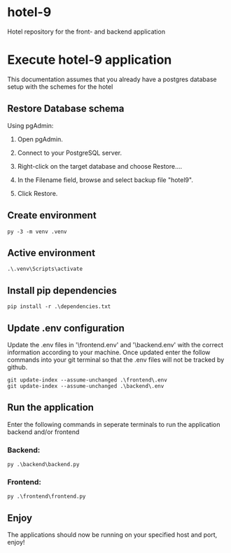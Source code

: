 # hotel-9
Hotel repository for the front- and backend application

# Execute hotel-9 application
This documentation assumes that you already have a postgres database setup with the schemes for the hotel

## Restore Database schema
Using pgAdmin:

1. Open pgAdmin.

2. Connect to your PostgreSQL server.

3. Right-click on the target database and choose Restore....

4. In the Filename field, browse and select backup file "hotel9".

5. Click Restore.

## Create environment
```
py -3 -m venv .venv
```

## Active environment
```
.\.venv\Scripts\activate
```

## Install pip dependencies
```
pip install -r .\dependencies.txt
```

## Update .env configuration
Update the .env files in '\frontend\.env' and '\backend\.env' with the correct information according to your machine.
Once updated enter the follow commands into your git terminal so that the .env files will not be tracked by github.
```
git update-index --assume-unchanged .\frontend\.env
git update-index --assume-unchanged .\backend\.env
```

## Run the application
Enter the following commands in seperate terminals to run the application backend and/or frontend
### Backend:
```
py .\backend\backend.py
```
### Frontend:
```
py .\frontend\frontend.py
```

## Enjoy
The applications should now be running on your specified host and port, enjoy!